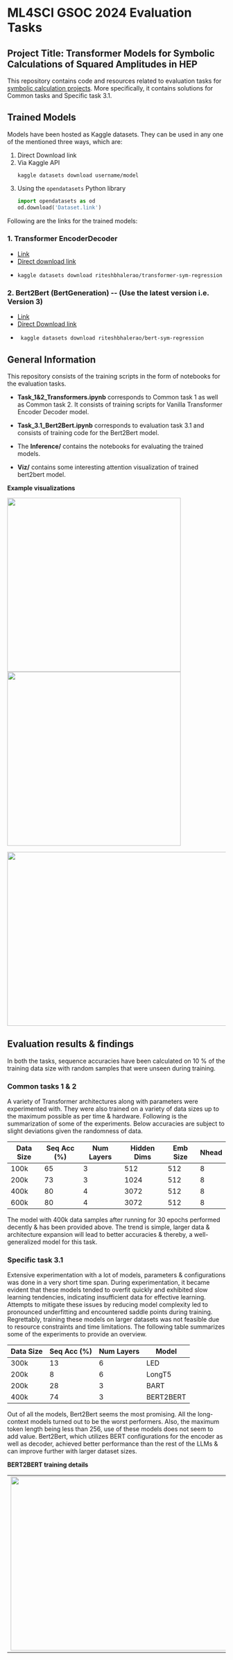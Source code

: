 # ML4SCI GSOC 2024 Evaluation Tasks

## Project Title: Transformer Models for Symbolic Calculations of Squared Amplitudes in HEP

This repository contains code and resources related to evaluation tasks for [symbolic calculation projects](https://docs.google.com/document/d/19ybdCLbxJs2mFsxni4yN9FP4ADlK4mxltF9OVSmbRXE/edit). More specifically, it contains solutions for Common tasks and Specific task 3.1.

## Trained Models

Models have been hosted as Kaggle datasets. They can be used in any one of the mentioned three ways, which are:

1. Direct Download link
2. Via Kaggle API
   ```
   kaggle datasets download username/model
   ```
3. Using the `opendatasets` Python library
   ```python
   import opendatasets as od
   od.download('Dataset.link')
   ```

Following are the links for the trained models:

### 1. Transformer EncoderDecoder
- [Link](https://www.kaggle.com/datasets/riteshbhalerao/transformer-sym-regression/data)
- [Direct download link](https://www.kaggle.com/datasets/riteshbhalerao/transformer-sym-regression/download?datasetVersionNumber=1)
- ```
  kaggle datasets download riteshbhalerao/transformer-sym-regression
  ```

### 2. Bert2Bert (BertGeneration) -- (Use the latest version i.e. Version 3)
- [Link](https://www.kaggle.com/datasets/riteshbhalerao/bert-sym-regression)
- [Direct Download link](https://www.kaggle.com/datasets/riteshbhalerao/bert-sym-regression/download?datasetVersionNumber=1)
- ```
   kaggle datasets download riteshbhalerao/bert-sym-regression
   ```
## General Information

This repository consists of the training scripts in the form of notebooks for the evaluation tasks.

- **Task_1&2_Transformers.ipynb** corresponds to Common task 1 as well as Common task 2. It consists of training scripts for Vanilla Transformer Encoder Decoder model.

- **Task_3.1_Bert2Bert.ipynb** corresponds to evaluation task 3.1 and consists of training code for the Bert2Bert model.
  
- The **Inference/** contains the notebooks for evaluating the trained models.

- **Viz/** contains some interesting attention visualization of trained bert2bert model.
  
**Example visualizations**

<p float="left">
  <img src="https://github.com/Riteshbhalerao11/Symb_Regression/assets/105015931/9eec2f9f-f0aa-4c5e-b162-fe5e5aa0d318" width="400" />
  <img src="https://github.com/Riteshbhalerao11/Symb_Regression/assets/105015931/b39b2394-6b3f-45e8-837e-ebb0d3a8e34a" width="400" /> 
</p>

<img src="https://github.com/Riteshbhalerao11/Symb_Regression/assets/105015931/c8ccf7f8-74f9-4dc4-b1c4-0c6043e00037" height="400" width= '800'/>

## Evaluation results & findings

In both the tasks, sequence accuracies have been calculated on 10 % of the training data size with random samples that were unseen during training. 

### Common tasks 1 & 2

A variety of Transformer architectures along with parameters were experimented with. They were also trained on a variety of data sizes up to the maximum possible as per time & hardware. Following is the summarization of some of the experiments. Below accuracies are subject to slight deviations given the randomness of data.

| Data Size | Seq Acc (%) | Num Layers | Hidden Dims | Emb Size | Nhead |
|-----------|-------------|------------|-------------|----------|-------|
| 100k      | 65          | 3          | 512         | 512      | 8     |
| 200k      | 73          | 3          | 1024        | 512      | 8     |
| 400k      | 80          | 4          | 3072        | 512      | 8     |
| 600k      | 80          | 4          | 3072        | 512      | 8     |

The model with 400k data samples after running for 30 epochs performed decently & has been provided above. The trend is simple, larger data & architecture expansion will lead to better accuracies & thereby, a well-generalized model for this task.

### Specific task 3.1

Extensive experimentation with a lot of models, parameters & configurations was done in a very short time span. During experimentation, it became evident that these models tended to overfit quickly and exhibited slow learning tendencies, indicating insufficient data for effective learning. Attempts to mitigate these issues by reducing model complexity led to pronounced underfitting and encountered saddle points during training. Regrettably, training these models on larger datasets was not feasible due to resource constraints and time limitations. The following table summarizes some of the experiments to provide an overview.

| Data Size | Seq Acc (%) | Num Layers | Model       |
|-----------|-------------|------------|-------------|
| 300k      | 13          | 6          | LED         | 
| 200k      | 8           | 6          | LongT5      | 
| 200k      | 28          | 3          | BART        | 
| 400k      | 74          | 3          | BERT2BERT   |

Out of all the models, Bert2Bert seems the most promising. All the long-context models turned out to be the worst performers. Also, the maximum token length being less than 256,  use of these models does not seem to add value. Bert2Bert, which utilizes BERT configurations for the encoder as well as decoder, achieved better performance than the rest of the LLMs & can improve further with larger dataset sizes.


**BERT2BERT training details**

<table>
  <tr>
    <td><img src="https://github.com/Riteshbhalerao11/Symb_Regression/assets/105015931/b4e34912-54d4-4d54-a83c-4bafe0c65b19" height="400" width="600" /></td>
    <td><img src="https://github.com/Riteshbhalerao11/Symb_Regression/assets/105015931/dfd34a7a-303c-4e18-8f05-d51b9721b464" height="400" width="500" /></td>
  </tr>
</table>











